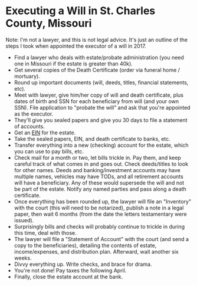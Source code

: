 # Executing a Will in St. Charles County, Missouri

Note: I'm not a lawyer, and this is not legal advice. It's just an outline of the steps I took when appointed the executor of a will in 2017.

- Find a lawyer who deals with estate/probate administration (you need one in Missouri if the estate is greater than 40k).
- Get several copies of the Death Certificate (order via funeral home / mortuary).
- Round up important documents (will, deeds, titles, financial statements, etc).
- Meet with lawyer, give him/her copy of will and death certificate, plus dates of birth and SSN for each beneficiary from will (and your own SSN).
File application to "probate the will" and ask that you're appointed as the executor.
- They'll give you sealed papers and give you 30 days to file a statement of accounts.
- Get an [EIN](https://sa.www4.irs.gov/modiein/individual/index.jsp) for the estate.
- Take the sealed papers, EIN, and death certificate to banks, etc.
- Transfer everything into a new (checking) account for the estate, which you can use to pay bills, etc.
- Check mail for a month or two, let bills trickle in. Pay them, and keep careful track of what comes in and goes out.
Check deeds/titles to look for other names. Deeds and banking/investment accounts may have multiple names, vehicles may have TODs, and all retirement accounts will have a beneficiary. Any of these would supersede the will and not be part of the estate. Notify any named parties and pass along a death certificate.
- Once everything has been rounded up, the lawyer will file an "Inventory" with the court (this will need to be notarized), publish a note in a legal paper, then wait 6 months (from the date the letters testamentary were issued).
- Surprisingly bills and checks will probably continue to trickle in during this time, deal with those.
- The lawyer will file a "Statement of Account" with the court (and send a copy to the beneficiaries), detailing the contents of estate, income/expenses, and distribution plan. Afterward, wait another six weeks.
- Divvy everything up. Write checks, and brace for drama.
- You're not done! Pay taxes the following April.
- Finally, close the estate account at the bank.
